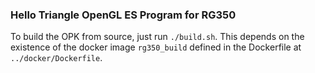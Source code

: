 ### Hello Triangle OpenGL ES Program for RG350

To build the OPK from source, just run `./build.sh`. This depends on the existence of the docker image `rg350_build` defined in the Dockerfile at `../docker/Dockerfile`.